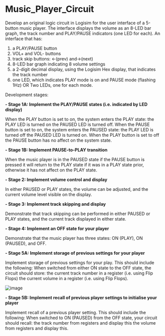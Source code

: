 # Music_Player_Circuit

Develop an original logic circuit in Logisim for the user interface of a 5-button music player. The interface displays the volume as an 8-LED bar graph, the track number and PLAY/PAUSE indicators (one LED for each). An interface that has:
1. a PLAY/PAUSE button
2. VOL+ and VOL- buttons
3. track skip buttons: <-(prev) and->(next)
4. 8-LED bar graph indicating 8 volume settings
5. a 2-digit decimal display, using the Logisim Hex display, that indicates the track number
6. one LED, which indicates PLAY mode is on and PAUSE mode (flashing 1Hz) OR Two LEDs, one for each mode.

Development stages:

**- Stage 1A: Implement the PLAY/PAUSE states (i.e. indicated by LED display)**

When the PLAY button is set to on, the system enters the PLAY state:
the PLAY LED is turned on
the PAUSED LED is turned off.
When the PAUSE button is set to on, the system enters the PAUSED state:
the PLAY LED is turned off
the PAUSED LED is turned on.
When the PLAY button is set to off
the PAUSE button has no affect on the system state.


**- Stage 1B: Implement PAUSE-to-PLAY transition** 

When the music player is in the PAUSED state if the PAUSE button is pressed it will return to the PLAY state if it was in a PLAY state prior, otherwise it has not affect on the PLAY state.


**- Stage 2: Implement volume control and display**


In either PAUSED or PLAY states, the volume can be adjusted, and the current volume level visible on the display.

**- Stage 3: Implement track skipping and display**

Demonstrate that track skipping can be performed in either PAUSED or PLAY states, and the current track displayed in either state.


**- Stage 4: Implement an OFF state for your player**

Demonstrate that the music player has three states: ON (PLAY), ON (PAUSED), and OFF.


**- Stage 5A: Implement storage of previous settings for your player**

Implement storage of previous settings for your play. This should include the following:
When switched from either ON state to the OFF state, the circuit should store:
the current track number in a register (i.e. using Flip Flops)
the current volume in a register (i.e. using Flip Flops).


![image](https://github.com/thanhthy275/Music_Player_Circuit/assets/67629044/7a9c8dab-ea8a-4b27-9f8b-273df50360ec)



**- Stage 5B: Implement recall of previous player settings to initialise your player**

Implement recall of a previous player setting. This should include the following:
When switched to ON (PAUSED) from the OFF state, your circuit should recall:
the track number from registers and display this
the volume from registers and display this.
